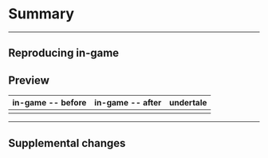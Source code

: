 # Summary
<!--
what is the primary purpose of this PR?
- does it address any existing tickets?
- does it add a new model/attack?
-->

---

## Reproducing in-game
<!--
how to view the thing you added in-game (Minecraft), if applicable.
- are there certain commands to run?
- if not applicable, write `N/A`.

e.g.:
```mcfunction
function _:reset
function _:summon
function entity:hostile/omega-flowey/attack/x-bullets-lower/start
```
-->

## Preview
<!--
provide visuals (GIFs preferred) showing a before/after of your PR's purpose.
contrasts between in-game (Minecraft) and Undertale are also great.
-->
| in-game -- before | in-game -- after | undertale |
|-|-|-|
| | | |
<!-- `in-game -- before` can be `N/A` if this is a new addition to the map -->

---

## Supplemental changes
<!--
describe what other changes this PR makes which aren't specific to its main purpose.
- does it contain a world backup? (recommended)
- does it contain other miscellaneous code cleanup?

format these extra changes with bullet points, preferrably.
-->
